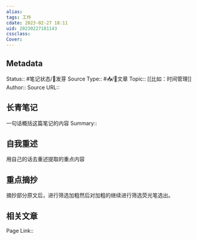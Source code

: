 ```yaml
---
alias: 
tags: 工作
cdate: 2023-02-27 18:11
uid: 20230227181143 
cssclass: 
Cover: 
---
```


## Metadata
Status::    #笔记状态/🌱发芽
Source Type::  #📥/📰️文章
Topic:: [[比如：时间管理]]
Author:: 
Source URL:: 

## 长青笔记
一句话概括这篇笔记的内容
Summary:: 

## 自我重述
用自己的话去重述提取的重点内容


## 重点摘抄
摘抄部分原文后，进行筛选加粗然后对加粗的继续进行筛选荧光笔选出。


## 相关文章
Page Link::  
